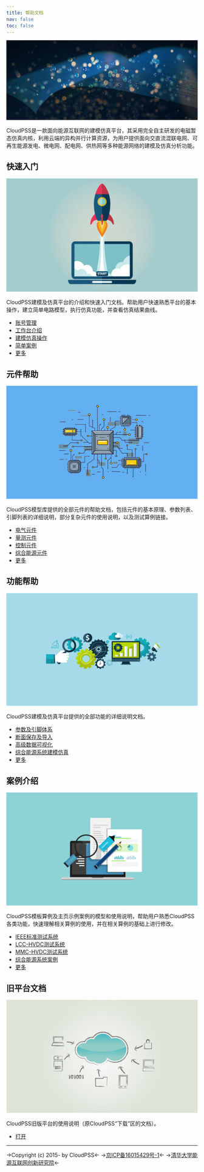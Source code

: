 ```yaml
---
title: 帮助文档
nav: false
toc: false
---
```


![](bg.jpg)

CloudPSS是一款面向能源互联网的建模仿真平台，其采用完全自主研发的电磁暂态仿真内核，利用云端的异构并行计算资源，为用户提供面向交直流混联电网、可再生能源发电、微电网、配电网、供热网等多种能源网络的建模及仿真分析功能。

## 快速入门
![](快速入门.png)

CloudPSS建模及仿真平台的介绍和快速入门文档。帮助用户快速熟悉平台的基本操作，建立简单电路模型，执行仿真功能，并查看仿真结果曲线。

+ [账号管理](guide/User1.md)
+ [工作台介绍](guide/User2.md)
+ [建模仿真操作](guide/User3.md)
+ [简单案例](guide/User4.md)
+ [更多](guide/index.md)
## 元件帮助
![](元件帮助.png)

CloudPSS模型库提供的全部元件的帮助文档，包括元件的基本原理、参数列表、引脚列表的详细说明，部分复杂元件的使用说明，以及测试算例链接。

+ [电气元件](components/compGND.md)
+ [量测元件](components/comp_NewBranchVoltageMeter.md)
+ [控制元件](components/comp_newConstant.md)
+ [综合能源元件](components/comp-IES-Generator-PhotovoltaicSys.md)
+ [更多](components/index.md)
## 功能帮助
![](功能帮助.png)

CloudPSS建模及仿真平台提供的全部功能的详细说明文档。

+ [参数及引脚体系](features/ParameterSystem.md)
+ [断面保存及导入](features/Snapshot.md)
+ [高级数据可视化](features/Dashboard.md)
+ [综合能源系统建模仿真](features/IntegratedEnergySysGuide.md)
+ [更多](features/index.md)
## 案例介绍
![](案例介绍.png)

CloudPSS模板算例及主页示例案例的模型和使用说明，帮助用户熟悉CloudPSS各类功能，快速理解相关算例的使用，并在相关算例的基础上进行修改。

+ [IEEE标准测试系统](examples/IEEE39.md)
+ [LCC-HVDC测试系统](examples/LCC.md)
+ [MMC-HVDC测试系统](examples/MMC.md)
+ [综合能源系统案例](examples/IntegratedEnergySystem.md)
+ [更多](examples/index.md)
## 旧平台文档
![](旧平台文档.png)

CloudPSS旧版平台的使用说明（原CloudPSS“下载”区的文档）。

+ [打开](//www.cloudpss.net/downloadnew/)


---
->Copyright (c) 2015- by CloudPSS<-
->[京ICP备16015429号-1](https://beian.miit.gov.cn)<-
->[清华大学能源互联网创新研究院](http://www.eiri.tsinghua.edu.cn)<-
